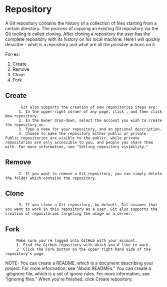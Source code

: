 # Repository
A Git repository contains the history of a collection of files starting from a certain directory. The process of copying an existing Git repository via the Git tooling is called cloning. After cloning a repository the user has the complete repository with its history on his local machine.
Here I will quickly describe - what is a repository and what are all the possible actions on it. 

For-ex:

1. Create
2. Remove
3. Clone
4. Fork

## Create
           Git also supports the creation of new repositories.Steps are:
          1. In the upper-right corner of any page, click , and then click New repository.
          2. In the Owner drop-down, select the account you wish to create the repository on.
          3. Type a name for your repository, and an optional description.
          4. Choose to make the repository either public or private. Public repositories are visible to the public, while private       repositories are only accessible to you, and people you share them with. For more information, see "Setting repository visibility."

## Remove  
          2. If you want to remove a Git repository, you can simply delete the folder which contains the repository.

## Clone
          3. If you clone a Git repository, by default, Git assumes that you want to work in this repository as a user. Git also supports the creation of repositories targeting the usage on a server.

## Fork

         Make sure you're logged into GitHub with your account.
         1. Find the GitHub repository with which you'd like to work.
         2. Click the Fork button on the upper right-hand side of the repository's page.



NOTE-
You can create a README, which is a document describing your project. For more information, see "About READMEs."
You can create a .gitignore file, which is a set of ignore rules. For more information, see "Ignoring files."
When you're finished, click Create repository.



